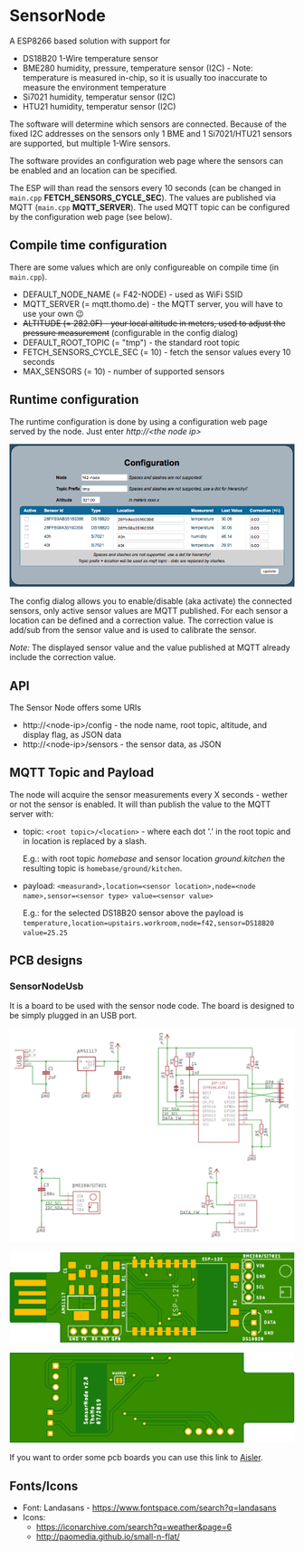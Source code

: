 # SensorNode

A ESP8266 based solution with support for

- DS18B20 1-Wire temperature sensor
- BME280 humidity, pressure, temperature sensor (I2C) - Note: temperature is measured in-chip, so it is usually too inaccurate to measure the environment temperature
- Si7021 humidity, temperatur sensor (I2C)
- HTU21 humidity, temperatur sensor (I2C)

The software will determine which sensors are connected. Because of the fixed I2C addresses on the sensors only 1 BME and 1 Si7021/HTU21 sensors are supported, but multiple 1-Wire sensors.

The software provides an configuration web page where the sensors can be enabled and an location can be specified.

The ESP will than read the sensors every 10 seconds (can be changed in `main.cpp` __FETCH_SENSORS_CYCLE_SEC__). The values are published via MQTT (`main.cpp` __MQTT_SERVER__). The used MQTT topic can be configured by the configuration web page (see below).

## Compile time configuration

There are some values which are only configureable on compile time (in `main.cpp`).

- DEFAULT_NODE_NAME (= F42-NODE) - used as WiFi SSID
- MQTT_SERVER (= mqtt.thomo.de) - the MQTT server, you will have to use your own :wink:
- ~~ALTITUDE (= 282.0F) - your local altitude in meters, used to adjust the pressure measurement~~ (configurable in the config dialog)
- DEFAULT_ROOT_TOPIC (= "tmp") - the standard root topic
- FETCH_SENSORS_CYCLE_SEC (= 10) - fetch the sensor values every 10 seconds
- MAX_SENSORS (= 10) - number of supported sensors

## Runtime configuration

The runtime configuration is done by using a configuration web page served by the node. Just enter *http://\<the node ip\>*

![Configuration page](SensorNode_ConfigPage.png "Configuration page")

The config dialog allows you to enable/disable (aka activate) the connected sensors, only active sensor values are MQTT published.
For each sensor a location can be defined and a correction value. The correction value is add/sub from the sensor value and is used to calibrate the sensor.

*Note:* The displayed sensor value and the value published at MQTT already include the correction value.

## API

The Sensor Node offers some URIs
* http://\<node-ip\>/config - the node name, root topic, altitude, and display flag, as JSON data
* http://\<node-ip\>/sensors - the sensor data, as JSON 

## MQTT Topic and Payload

The node will acquire the sensor measurements every X seconds - wether or not the sensor is enabled. It will than publish the value to the MQTT server with:

- topic: `<root topic>/<location>` - where each dot '.' in the root topic and in location is replaced by a slash.
  
  E.g.: with root topic *homebase* and sensor location *ground.kitchen* the resulting topic is `homebase/ground/kitchen`.
- payload: `<measurand>,location=<sensor location>,node=<node name>,sensor=<sensor type> value=<sensor value>`

  E.g.: for the selected DS18B20 sensor above the payload is `temperature,location=upstairs.workroom,node=f42,sensor=DS18B20 value=25.25`

## PCB designs

### SensorNodeUsb

It is a board to be used with the sensor node code. The board is designed to be simply plugged in an USB port.

![Circuit](board/SensorNodeUsb_Circuit.png "SensorNodeUsb circuit")

![PCB top layer](board/SensorNodeUsb_Top.png "SensorNodeUsb PCB top layer")

![PCB bottom layer](board/SensorNodeUsb_Bottom.png "SensorNodeUsb PCB bottom layer")

If you want to order some pcb boards you can use this link to [Aisler](https://aisler.net/p/KDLFHCIK).


## Fonts/Icons

- Font: Landasans - https://www.fontspace.com/search?q=landasans
- Icons:
  - https://iconarchive.com/search?q=weather&page=6
  - http://paomedia.github.io/small-n-flat/
